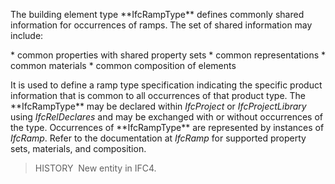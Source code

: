 The building element type \*\*IfcRampType\*\* defines commonly shared information for occurrences of ramps. The set of shared information may include:

\* common properties with shared property sets
\* common representations
\* common materials
\* common composition of elements

It is used to define a ramp type specification indicating the specific product information that is common to all occurrences of that product type. The \*\*IfcRampType\*\* may be declared within _IfcProject_ or _IfcProjectLibrary_ using _IfcRelDeclares_ and may be exchanged with or without occurrences of the type. Occurrences of \*\*IfcRampType\*\* are represented by instances of _IfcRamp_. Refer to the documentation at _IfcRamp_ for supported property sets, materials, and composition.

> HISTORY&nbsp; New entity in IFC4.
